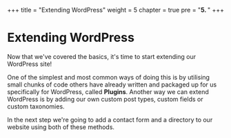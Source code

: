 +++
title = "Extending WordPress"
weight = 5
chapter = true
pre = "<b>5. </b>"
+++

# Extending WordPress

Now that we've covered the basics, it's time to start extending our WordPress site! 

One of the simplest and most common ways of doing this is by utilising small chunks of code others have already written and packaged up for us specifically for WordPress, called **Plugins**. Another way we can extend WordPress is by adding our own custom post types, custom fields or custom taxonomies.

In the next step we're going to add a contact form and a directory to our website using both of these methods.

